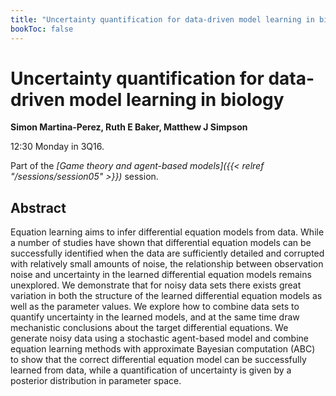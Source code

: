 ```yaml
---
title: "Uncertainty quantification for data-driven model learning in biology"
bookToc: false
---
```


# Uncertainty quantification for data-driven model learning in biology

**Simon Martina-Perez, Ruth E Baker, Matthew J Simpson**

12:30 Monday in 3Q16.

Part of the *[Game theory and agent-based models]({{< relref "/sessions/session05" >}})* session.

## Abstract

Equation learning aims to infer differential equation models from data. While a number of studies have shown that differential equation models can be successfully identified when the data are sufficiently detailed and corrupted with relatively small amounts of noise, the relationship between observation noise and uncertainty in the learned differential equation models remains unexplored. We demonstrate that for noisy data sets there exists great variation in both the structure of the learned differential equation models as well as the parameter values. We explore how to combine data sets to quantify uncertainty in the learned models, and at the same time draw mechanistic conclusions about the target differential equations. We generate noisy data using a stochastic agent-based model and combine equation learning methods with approximate Bayesian computation (ABC) to show that the correct differential equation model can be successfully learned from data, while a quantification of uncertainty is given by a posterior distribution in parameter space.


